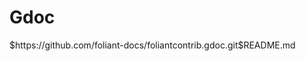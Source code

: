 # Gdoc

<include sethead="2" nohead="true">
    $https://github.com/foliant-docs/foliantcontrib.gdoc.git$README.md
</include>
